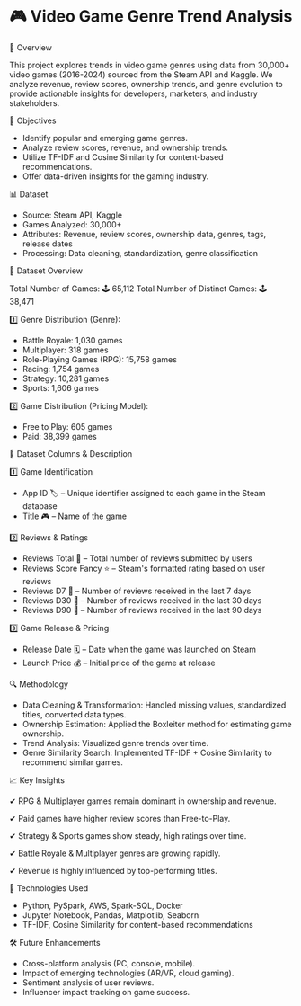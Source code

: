 # 🎮 Video Game Genre Trend Analysis

📌 Overview

This project explores trends in video game genres using data from 30,000+ video games (2016-2024) sourced from the Steam API and Kaggle. We analyze revenue, review scores, ownership trends, and genre evolution to provide actionable insights for developers, marketers, and industry stakeholders.


🎯 Objectives

* Identify popular and emerging game genres.
* Analyze review scores, revenue, and ownership trends.
* Utilize TF-IDF and Cosine Similarity for content-based recommendations.
* Offer data-driven insights for the gaming industry.


📊 Dataset

* Source: Steam API, Kaggle
* Games Analyzed: 30,000+
* Attributes: Revenue, review scores, ownership data, genres, tags, release dates
* Processing: Data cleaning, standardization, genre classification

📌 Dataset Overview

Total Number of Games: 🕹️ 65,112
Total Number of Distinct Games: 🕹️ 38,471

1️⃣ Genre Distribution (Genre):

* Battle Royale: 1,030 games
* Multiplayer: 318 games
* Role-Playing Games (RPG): 15,758 games
* Racing: 1,754 games
* Strategy: 10,281 games
* Sports: 1,606 games

2️⃣ Game Distribution (Pricing Model):

* Free to Play: 605 games
* Paid: 38,399 games

📌 Dataset Columns & Description

1️⃣ Game Identification
* App ID 🏷️ – Unique identifier assigned to each game in the Steam database
* Title 🎮 – Name of the game

2️⃣ Reviews & Ratings
* Reviews Total 📝 – Total number of reviews submitted by users
* Reviews Score Fancy ⭐ – Steam's formatted rating based on user reviews
* Reviews D7 📆 – Number of reviews received in the last 7 days
* Reviews D30 📆 – Number of reviews received in the last 30 days
* Reviews D90 📆 – Number of reviews received in the last 90 days

3️⃣ Game Release & Pricing
* Release Date 🗓️ – Date when the game was launched on Steam
* Launch Price 💰 – Initial price of the game at release

🔍 Methodology

* Data Cleaning & Transformation: Handled missing values, standardized titles, converted data types.
* Ownership Estimation: Applied the Boxleiter method for estimating game ownership.
* Trend Analysis: Visualized genre trends over time.
* Genre Similarity Search: Implemented TF-IDF + Cosine Similarity to recommend similar games.


📈 Key Insights

✔ RPG & Multiplayer games remain dominant in ownership and revenue.

✔ Paid games have higher review scores than Free-to-Play.

✔ Strategy & Sports games show steady, high ratings over time.

✔ Battle Royale & Multiplayer genres are growing rapidly.

✔ Revenue is highly influenced by top-performing titles.


🚀 Technologies Used

* Python, PySpark, AWS, Spark-SQL, Docker
* Jupyter Notebook, Pandas, Matplotlib, Seaborn
* TF-IDF, Cosine Similarity for content-based recommendations


🛠 Future Enhancements

* Cross-platform analysis (PC, console, mobile).
* Impact of emerging technologies (AR/VR, cloud gaming).
* Sentiment analysis of user reviews.
* Influencer impact tracking on game success.

